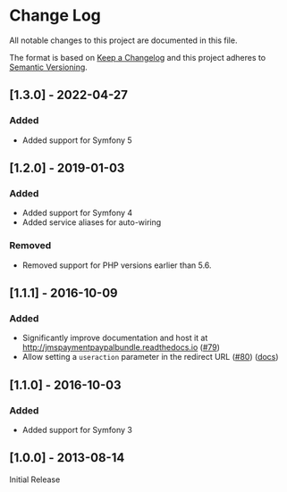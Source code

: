 # Change Log
All notable changes to this project are documented in this file.

The format is based on [Keep a Changelog](http://keepachangelog.com) and this project adheres to [Semantic Versioning](http://semver.org).

## [1.3.0] - 2022-04-27
### Added
- Added support for Symfony 5

## [1.2.0] - 2019-01-03
### Added
- Added support for Symfony 4
- Added service aliases for auto-wiring

### Removed
- Removed support for PHP versions earlier than 5.6.

## [1.1.1] - 2016-10-09
### Added
- Significantly improve documentation and host it at http://jmspaymentpaypalbundle.readthedocs.io ([#79](https://github.com/schmittjoh/JMSPaymentPaypalBundle/pull/79))
- Allow setting a `useraction` parameter in the redirect URL ([#80](https://github.com/schmittjoh/JMSPaymentPaypalBundle/pull/80)) ([docs](http://jmspaymentpaypalbundle.readthedocs.io/en/latest/usage.html#useraction))

## [1.1.0] - 2016-10-03
### Added
- Added support for Symfony 3

## [1.0.0] - 2013-08-14
Initial Release
